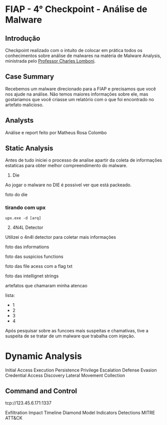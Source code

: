 # FIAP - 4° Checkpoint - Análise de Malware

## Introdução
Checkpoint realizado com o intuito de colocar em prática todos os conhecimentos sobre análise de malwares na matéria de Malware Analysis, ministrada pelo [Professor Charles Lomboni](https://www.linkedin.com/in/charleslomboni/).


## Case Summary

Recebemos um malware direcionado para a FIAP e precisamos que você nos ajude na análise. Não temos maiores informações sobre ele, mas gostariamos que você criasse um relatório com o que foi encontrado no artefato malicioso.

## Analysts

Análise e report feito por Matheus Rosa Colombo


## Static Analysis

Antes de tudo iniciei o processo de analise apartir da coleta de informações estaticas para obter melhor compreendimento do malware.

1.  Die

Ao jogar o malware no DIE é possivel ver que está packeado.

foto do die 

### tirando com upx 

````upx.exe -d [arq]````

2. 4N4L Detector
   
Utilizei o 4n4l detector para coletar mais informações 

foto das informations 

foto das suspicios functions

foto das file acess com a flag txt

foto das intellignet strings 



artefatos que chamaram minha atencao 

lista:
- 1
- 2
- 3
- 4

Após pesquisar sobre as funcoes mais suspeitas e chamativas, tive a suspeita de se tratar de um malware que trabalha com injeção.


# Dynamic Analysis

Initial Access
Execution
Persistence
Privilege Escalation
Defense Evasion
Credential Access
Discovery
Lateral Movement
Collection

## Command and Control

tcp://123.45.6.171:1337


Exfiltration
Impact
Timeline
Diamond Model
Indicators
Detections
MITRE ATT&CK







